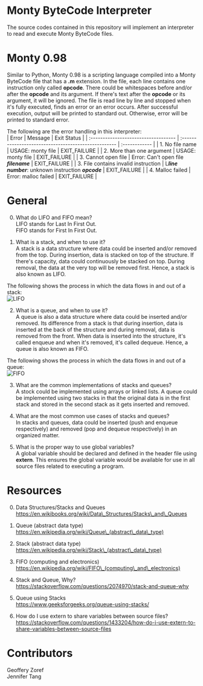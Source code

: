 # Monty ByteCode Interpreter #
The source codes contained in this repository will implement an interpreter to read and execute Monty ByteCode files.  

# Monty 0.98 #
Similar to Python, Monty 0.98 is a scripting language compiled into a Monty ByteCode file that has a **.m** extension.  In the file, each line contains one instruction only called **opcode**.  There could be whitespaces before and/or after the **opcode** and its argument.  If there's text after the **opcode** or its argument, it will be ignored.  The file is read line by line and stopped when it's fully executed, finds an error or an error occurs.  After successful execution, output will be printed to standard out.  Otherwise, error will be printed to standard error.  

The following are the error handling in this interpreter:  
| Error                                | Message                                              | Exit Status   |
| :----------------------------------- | :--------------------------------------------------- | :------------ |
| 1. No file name                      | USAGE: monty file                                    | EXIT\_FAILURE |
| 2. More than one argument            | USAGE: monty file                                    | EXIT\_FAILURE |
| 3. Cannot open file                  | Error: Can't open file ***filename***                | EXIT\_FAILURE |
| 3. File contains invalid instruction | L***line number***: unknown instruction ***opcode*** | EXIT\_FAILURE |
| 4. Malloc failed                     | Error: malloc failed                                 | EXIT\_FAILURE |

# General #
0. What do LIFO and FIFO mean?  
LIFO stands for Last In First Out.  
FIFO stands for First In First Out.  

1. What is a stack, and when to use it?  
A stack is a data structure where data could be inserted and/or removed from the top.  During insertion, data is stacked on top of the structure.  If there's capacity, data could continuously be stacked on top.  During removal, the data at the very top will be removed first.  Hence, a stack is also known as LIFO.  

The following shows the process in which the data flows in and out of a stack:  
![LIFO](https://i.imgur.com/h6kf8F3.png)

2. What is a queue, and when to use it?  
A queue is also a data structure where data could be inserted and/or removed.  Its difference from a stack is that during insertion, data is inserted at the back of the structure and during removal, data is removed from the front.  When data is inserted into the structure, it's called enqueue and when it's removed, it's called dequeue.  Hence, a queue is also known as FIFO.  

The following shows the process in which the data flows in and out of a queue:  
![FIFO](https://i.imgur.com/Z2muHYL.png)

3. What are the common implementations of stacks and queues?  
A stock could be implemented using arrays or linked lists.  A queue could be implemented using two stacks in that the original data is in the first stack and stored in the second stack as it gets inserted and removed.  

4. What are the most common use cases of stacks and queues?  
In stacks and queues, data could be inserted (push and enqueue respectively) and removed (pop and dequeue respectively) in an organized matter.  

5. What is the proper way to use global variables?  
A global variable should be declared and defined in the header file using **extern**.  This ensures the global variable would be available for use in all source files related to executing a program.  

# Resources #
0. Data Structures/Stacks and Queues  
https://en.wikibooks.org/wiki/Data\_Structures/Stacks\_and\_Queues  

1. Queue (abstract data type)  
https://en.wikipedia.org/wiki/Queue\_(abstract\_data\_type)  

2. Stack (abstract data type)  
https://en.wikipedia.org/wiki/Stack\_(abstract\_data\_type)  

3. FIFO (computing and electronics)  
https://en.wikipedia.org/wiki/FIFO\_(computing\_and\_electronics)  

4. Stack and Queue, Why?  
https://stackoverflow.com/questions/2074970/stack-and-queue-why  

5. Queue using Stacks  
https://www.geeksforgeeks.org/queue-using-stacks/  

6. How do I use extern to share variables between source files?  
https://stackoverflow.com/questions/1433204/how-do-i-use-extern-to-share-variables-between-source-files  

# Contributors #
Geoffery Zoref  
Jennifer Tang  
